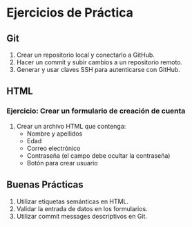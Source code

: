 # Ejercicios de Práctica

## Git

1. Crear un repositorio local y conectarlo a GitHub.
2. Hacer un commit y subir cambios a un repositorio remoto.
3. Generar y usar claves SSH para autenticarse con GitHub.

## HTML

### Ejercicio: Crear un formulario de creación de cuenta

1. Crear un archivo HTML que contenga:
    - Nombre y apellidos
    - Edad
    - Correo electrónico
    - Contraseña (el campo debe ocultar la contraseña)
    - Botón para crear usuario

## Buenas Prácticas

1. Utilizar etiquetas semánticas en HTML.
2. Validar la entrada de datos en los formularios.
3. Utilizar commit messages descriptivos en Git.

